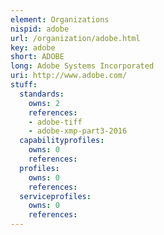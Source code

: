 ```yaml
---
element: Organizations
nispid: adobe
url: /organization/adobe.html
key: adobe
short: ADOBE
long: Adobe Systems Incorporated
uri: http://www.adobe.com/
stuff:
  standards:
    owns: 2
    references:
    - adobe-tiff
    - adobe-xmp-part3-2016
  capabilityprofiles:
    owns: 0
    references:
  profiles:
    owns: 0
    references:
  serviceprofiles:
    owns: 0
    references:
---
```

